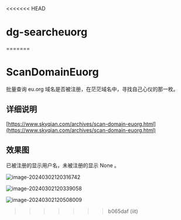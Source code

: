 <<<<<<< HEAD
# dg-searcheuorg
=======
# ScanDomainEuorg
批量查询 eu.org 域名是否被注册，在茫茫域名中，寻找自己心仪的那一枚。

## 详细说明

[https://www.skyqian.com/archives/scan-domain-euorg.html](https://www.skyqian.com/archives/scan-domain-euorg.html)

## 效果图

已被注册的显示用户名，未被注册的显示 None 。

![image-20240302120316742](https://static.2ge.org/image/2024/03/6280190afcacfaa382c8cd03c9044154.png)

![image-20240302120339058](https://static.2ge.org/image/2024/03/0728afe954c824904aca9c3e8cca2aa6.png)

![image-20240302120508009](https://static.2ge.org/image/2024/03/ce5c3c92a06977673891396f548a9c6c.png)
>>>>>>> b065daf (iit)
